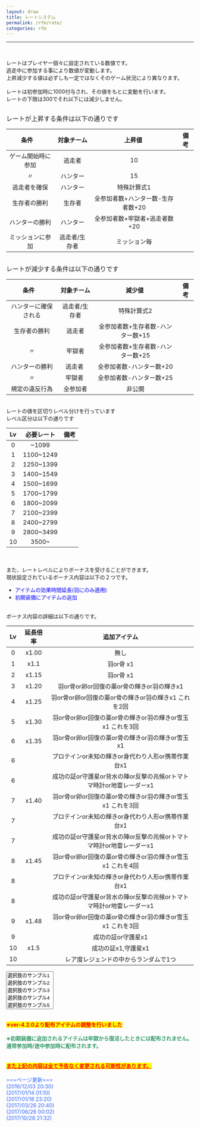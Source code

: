 ```yaml
---
layout: draw
title: レートシステム
permalink: /rfm/rate/
categories: rfm
---
```


<hr><p><br>
</p>
<p>レートはプレイヤー個々に設定されている数値です。<br>
逃走中に参加する事により数値が変動します。<br>
上昇減少する値は必ずしも一定ではなくそのゲーム状況により異なります。<br>
<br>
レートは初参加時に1000付与され、その値をもとに変動を行います。<br>
レートの下限は300でそれ以下には減少しません。<br>
<br>
</p>
<span style="font-size:120%;">レートが上昇する条件は以下の通りです</span><br>

| 条件      | 対象チーム | 上昇値  | 備考 |
| :-----------: |:-------------:| :-----:|:----: |
| ゲーム開始時に参加 | 逃走者 |10 | |
| 〃 | ハンター | 15 ||
| 逃走者を確保 | ハンター | 特殊計算式1 ||
| 生存者の勝利 | 生存者 | 全参加者数+ハンター数-生存者数+20||
| ハンターの勝利 | ハンター | 全参加者数+牢獄者+逃走者数+20||
| ミッションに参加 | 逃走者/生存者 | ミッション毎 ||


<br><span style="font-size:120%;">レートが減少する条件は以下の通りです</span><br>

| 条件      | 対象チーム | 減少値  | 備考 |
| :-----------: |:-------------:| :-----:|:----: |
| ハンターに確保される | 逃走者/生存者 |特殊計算式2 | |
| 生存者の勝利 | 逃走者 | 全参加者数+生存者数-ハンター数+15 ||
| 〃 | 牢獄者 | 全参加者数+生存者数-ハンター数+25 ||
| ハンターの勝利 | 逃走者 | 全参加者数-ハンター数+20 ||
| 〃 | 牢獄者 | 全参加者数-ハンター数+25 ||
| 規定の違反行為 | 全参加者 | 非公開 ||


</span><br>
レートの値を区切りレベル分けを行っています<br>
レベル区分は以下の通りです<br>

|Lv|必要レート|備考|
| :-----------: |:-------------:| :-----:|
|0| ~1099||
|1| 1100~1249||
|2| 1250~1399||
|3| 1400~1549||
|4| 1500~1699||
|5| 1700~1799||
|6| 1800~2099||
|7| 2100~2399||
|8| 2400~2799||
|9| 2800~3499||
|10| 3500~||

<br>
<br>
また、レートレベルによりボーナスを受けることができます。<br>
現状設定されているボーナス内容は以下の２つです。<br>
<ul><li><span style="color:rgb(0,0,255);">アイテムの効果時間延長(羽にのみ適用)</span></li>
<li><span style="color:rgb(0,0,255);">初期装備にアイテムの追加</span></li>
</ul>
<br>
ボーナス内容の詳細は以下の通りです。<br>

|Lv|延長倍率|追加アイテム|
| :-----------: |:-------------:| :-----:|
|0| x1.00|無し|
|1| x1.1|羽or骨 x1|
|2| x1.15|羽or骨 x1|
|3| x1.20|羽or骨or卵or回復の薬or骨の輝きor羽の輝きx1|
|4| x1.25|羽or骨or卵or回復の薬or骨の輝きor羽の輝きx1 これを2回|
|5| x1.30|羽or骨or卵or回復の薬or骨の輝きor羽の輝きor雪玉x1 これを3回|
|6| x1.35|羽or骨or卵or回復の薬or骨の輝きor羽の輝きor雪玉x1 |
|6||プロテインor未知の輝きor身代わり人形or携帯作業台x1|
|6||成功の証or守護星or背水の陣or反撃の兆候orトマトマ時計or地雷レーダーx1|
|7| x1.40|羽or骨or卵or回復の薬or骨の輝きor羽の輝きor雪玉x1 これを3回|
|7||プロテインor未知の輝きor身代わり人形or携帯作業台x1|
|7||成功の証or守護星or背水の陣or反撃の兆候orトマトマ時計or地雷レーダーx1|
|8| x1.45|羽or骨or卵or回復の薬or骨の輝きor羽の輝きor雪玉x1 これを4回|
|8||プロテインor未知の輝きor身代わり人形or携帯作業台x1|
|8||成功の証or守護星or背水の陣or反撃の兆候orトマトマ時計or地雷レーダーx1|
|9| x1.48|羽or骨or卵or回復の薬or骨の輝きor羽の輝きor雪玉x1 これを3回|
|9||成功の証or守護星x1|
|10| x1.5|成功の証x1,守護星x1|
|10||レア度レジェンドの中からランダムで1つ|

<form method="post" action="example.cgi">
<p>
<select name="example4" size="5">
<option value="サンプル1">選択肢のサンプル1</option>
<option value="サンプル2">選択肢のサンプル2</option>
<option value="サンプル3">選択肢のサンプル3</option>
<option value="サンプル4">選択肢のサンプル4</option>
<option value="サンプル5">選択肢のサンプル5</option>
<option value="サンプル6">選択肢のサンプル6</option>
<option value="サンプル7">選択肢のサンプル7</option>
<option value="サンプル8">選択肢のサンプル8</option>
<option value="サンプル9">選択肢のサンプル9</option>
<option value="サンプル10">選択肢のサンプル10</option>
</select>
</p>
</form>

<br>
<strong><span style="background-color:rgb(255,255,0);color:rgb(255,0,0);">※ver-4.2.0より配布アイテムの調整を行いました</span></strong><br>
<br>
<span style="color:rgb(51,153,102);"><strong>※初期装備に追加されるアイテムは牢獄から復活したときには配布されません。<br>
通常参加時/途中参加時に配布されます。</strong></span><br>
<br>
<br>
<span style="text-decoration:underline;background-color:rgb(255,255,0);"><strong><span style="color:rgb(255,0,0);text-decoration:underline;">また上記の内容は全て予告なく変更される可能性があります。<br>
<br>
</span></strong></span><span style="color:rgb(51,102,255);">===ページ更新===<br>
 (2016/12/03 20:30)<br>
(2017/01/14 01:10)<br>
</span><span style="color:rgb(51,102,255);">(2017/01/18 23:20)<br>
<span>(2017/03/26 20:40)<br>
 <span>(2017/06/26 00:02)<br>
<span>(2017/10/28 21:32)
  </span></span></span><br>
<br>
<br>
